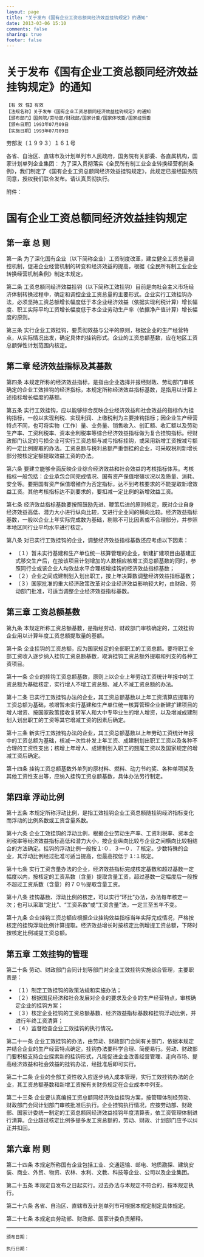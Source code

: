 ```yaml
---
layout: page
title: "关于发布《国有企业工资总额同经济效益挂钩规定》的通知"
date: 2013-03-06 15:10
comments: false
sharing: true
footer: false
---
```


# 关于发布《国有企业工资总额同经济效益挂钩规定》的通知

	【有 效 性】有效
	【法规名称】关于发布《国有企业工资总额同经济效益挂钩规定》的通知
	【颁布部门】国务院/劳动部/财政部/国家计委/国家体改委/国家经贸委
	【颁布日期】1993年07月09日
	【实施日期】1993年07月09日


劳部发〔１９９３〕１６１号

各省、自治区、直辖市及计划单列市人民政府，国务院有关部委、各直属机构，国家计划单列企业集团：
为了深入贯彻落实《全民所有制工业企业转换经营机制条例》，我们制定了《国有企业工资总额同经济效益挂钩规定》，此规定已报经国务院同意，授权我们联合发布。请认真贯彻执行。


 
附件：

# 国有企业工资总额同经济效益挂钩规定


## 第一章 总 则

第一条 为了深化国有企业（以下简称企业）工资制度改革，建立健全工资总量调控机制，促进企业经营机制的转变和经济效益的提高，根据《全民所有制工业企业转换经营机制条例》制定本规定。

第二条 工资总额同经济效益挂钩（以下简称工效挂钩）目前是向社会主义市场经济体制转换过程中，确定和调控企业工资总量的主要形式。企业实行工效挂钩办法，必须坚持工资总额增长幅度低于本企业经济效益（依据实现利税计算）增长幅度、职工实际平均工资增长幅度低于本企业劳动生产率（依据净产值计算）增长幅度的原则。

第三条 实行企业工效挂钩，要贯彻效益与公平的原则，根据企业的生产经营特点，从实际情况出发，确定具体的挂钩形式。企业的工资总额基数，应在地区工资总额弹性计划范围内核定。

## 第二章 经济效益指标及其基数

第四条 本规定所称的经济效益指标，是指由企业选择并报经财政、劳动部门审核确定的企业工效挂钩的经济指标，本规定所称经济效益指标基数，是指用以计算上述指标增长幅度的基额。

第五条 实行工效挂钩，应以能够综合反映企业经济效益和社会效益的指标作为挂钩指标，一般以实现利税、实现利润、上缴税利为主要挂钩指标；因企业生产经营特点不同，也可将实物（工作）量、业务量、销售收入、创汇额、收汇额以及劳动生产率、工资利税率、资本金利税率等综合经济效益指标做为复合挂钩指标。经财政部门认定的亏损企业可实行工资总额与减亏指标挂钩，或采用新增工资按减亏额的一定比例提取的办法。工资总额与税利总额严重倒挂的企业，可采取税利新增长部分按核定定额提取效益工资的办法。

第六条 要建立能够全面反映企业综合经济效益和社会效益的考核指标体系。考核指标一般包括：企业承包合同完成情况、国有资产保值增殖状况以及质量、消耗、安全等。要把国有资产保值增殖作为否定指标，达不到考核要求的不能提取新增效益工资。其他考核指标达不到要求的，要扣减一定比例的新增效益工资。

第七条 经济效益指标基数要按照鼓励先进、鞭策后进的原则核定，既对企业自身经济效益高低、潜力大小进行纵向比较，又进行企业间的横向比较。经济效益指标基数，一般以企业上年实际完成数为基础，剔除不可比因素或不合理部分，并参照本地区同行业平均水平进行核定。

第八条 对已实行工效挂钩的企业，调整经济效益指标基数还应考虑以下因素：

* （１）暂未实行基建和生产单位统一核算管理的企业，新建扩建项目由基建正式移交生产后，在按该项目计划增加的人数相应核增工资总额基数的同时，参照同行业或该企业人均效益水平合理核增挂钩的经济效益指标基数；
* （２）企业之间成建制划入划出职工，按上年决算数调整经济效益指标基数；
* （３）国家批准的重大经济政策改革对企业经济效益影响较大时，由财政、劳动部门批准，可适当调整企业经济效益指标基数。

## 第三章 工资总额基数

第九条 本规定所称工资总额基数，是指经劳动、财政部门审核确定的，工效挂钩企业用以计算年度工资总额提取量的基额。

第十条 企业挂钩的工资总额，应为国家规定的全部职工的工资总额。要将职工全部工资收入逐步纳入挂钩工资总额基数，取消挂钩工资总额外提取和列支的各种工资项目。

第十一条 企业的挂钩工资总额基数，原则上以企业上年劳动工资统计年报中的工资总额为基础核定，实行增人不增工资总额、减人不减工资总额的办法。

第十二条 已实行工效挂钩办法的企业，其工资总额基数以上年工资清算应提取的工资总额为基础，核增暂未实行基建和生产单位统一核算管理企业新建扩建项目的增人增资、按国家政策接收复转军人和大中专毕业生的增人增资，以及增减成建制划入划出职工的工资等其它增减工资的因素后确定。

第十三条 新实行工效挂钩办法的企业，其工资总额基数以上年劳动工资统计年报中的工资总额为基础，核减一次性补发上年工资、成建制划出职工工资以及各种不合理的工资性支出；核增上年增人、成建制划入职工的翘尾工资以及国家规定的增减工资后确定。

第十四条 挂钩工资总额基数外单列的原材料、燃料、动力节约奖、各种单项奖及其他工资性支出等，应纳入挂钩工资总额基数，具体办法另行制定。

## 第四章 浮动比例

第十五条 本规定所称浮动比例，是指工效挂钩企业工资总额随挂钩经济指标变化而浮动的比例系数或工资含量系数。

第十六条 企业工效挂钩的浮动比例，根据企业劳动生产率、工资利税率、资本金利税率等经济效益指标高低和潜力大小，按企业纵向比较与企业之间横向比较相结合的方法确定。挂钩的浮动比例一般按１∶０．３—０．７核定。少数特殊的企业，其浮动比例经过批准可适当提高，但最高按低于１∶１核定。

第十七条 实行工资含量办法的企业，经济效益指标完成核定基数和超过基数一定幅度以内，按核定的工资系数（含量）提取含量工资，超过基数一定幅度后一般按不超过工资系数（含量）的７０％提取含量工资。

第十八条 挂钩基数、浮动比例的核定，可以实行“环比”办法，办法每年核定一次；也可以采取“定比”、“工资系数”或“工资含量”法，一定三至五年不变。

第十九条 企业挂钩工资总额应根据企业挂钩效益指标当年实际完成情况，严格按核定的挂钩浮动比例计算提取。经济效益增长时按核定比例增提工资总额，下降时按核定比例减提工资总额。

## 第五章 工效挂钩的管理

第二十条 劳动、财政部门会同计划等部门对企业工效挂钩实施综合管理，主要职责是：

* （１）制定工效挂钩的政策法规和实施办法；
* （２）根据国民经济和社会发展对企业的要求及企业的生产经营特点，审核确定企业的挂钩方案；
* （３）核定企业挂钩的工资总额基数、经济效益指标基数和挂钩浮动比例，并进行年终工资清算；
* （４）监督检查企业工效挂钩的执行情况。

第二十一条 企业工效挂钩的办法，由劳动、财政部门会同有关部门，依据本规定并结合企业的生产经营特点确定。挂钩办法要科学合理、简便易行。劳动、财政部门要积极支持企业探索新的挂钩形式，凡能促进企业改善经营管理、走向市场、提高经济效益和社会效益的挂钩办法，经批准后即可实行。

第二十二条 企业的全部工资性收入应逐步纳入成本管理，实行工效挂钩办法的企业，其工资总额基数和新增工资按有关财务规定在企业成本中列支。

第二十三条 企业要认真编报工资总额同经济效益挂钩方案，按管理体制经劳动、财政部门会同计划部门审核批准后执行。企业挂钩执行情况，应按劳动部、财政部、国家计委统一制定的工资总额同经济效益挂钩年度清算表，依工资管理体制进行清算。企业超过核定比例多提多发工资总额的，劳动、财政、计划部门应予以纠正并扣回。

## 第六章 附 则

第二十四条 本规定所称国有企业包括工业、交通运输、邮电、地质勘探、建筑安装、商业、外贸、物资、农林、水利、文教、科技等企业、公司以及企业集团。

第二十五条 本规定自发布之日起实行。过去办法与本规定不符合的，按本规定执行。

第二十六条 各省、自治区、直辖市及计划单列市可根据本规定制定具体规定。

第二十七条 本规定由劳动部、财政部、国家计委负责解释。

    
----

	颁布日期： 

	执行日期：





